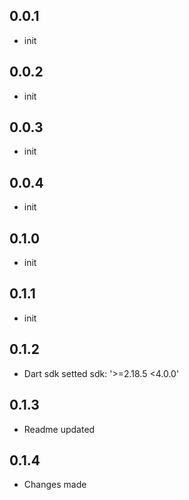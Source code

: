 ## 0.0.1

* init
  
## 0.0.2

* init
  
## 0.0.3

* init
  
## 0.0.4

* init
  
## 0.1.0

* init
  
## 0.1.1

* init
  
## 0.1.2

* Dart sdk setted sdk: '>=2.18.5 <4.0.0'
  
## 0.1.3

* Readme updated
  
## 0.1.4

* Changes made
